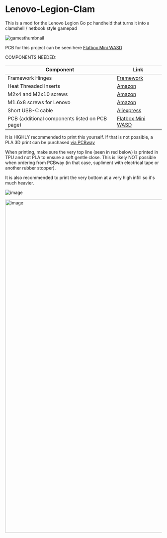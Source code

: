 # Lenovo-Legion-Clam
This is a mod for the Lenovo Legion Go pc handheld that turns it into a clamshell / netbook style gamepad

![gamesthumbnail](https://github.com/user-attachments/assets/c1b53fa9-2d1d-4702-acc5-56d7b61552ff)

PCB for this project can be seen here [Flatbox Mini WASD](https://github.com/bobwulff/flatbox_mini_WASD/)

COMPONENTS NEEDED:

| Component | Link |
| ------------- | -------------
| Framework Hinges | [Framework](https://frame.work/products/display-hinge-kit?v=FRANFB0001&srsltid=AfmBOopJ9EJw6HXKC0FaSyZRhZyf8clR3HFSNuRGM48nQlWKyBm1zskz) |
| Heat Threaded Inserts | [Amazon](https://amzn.to/3Rn92r1) |
| M2x4 and M2x10 screws | [Amazon](https://amzn.to/3GeJXMA) |
| M1.6x8 screws for Lenovo | [Amazon](https://amzn.to/3RnncbG) |
| Short USB-C cable | [Aliexpress]([https://amzn.to/3Y2GmY5](https://s.click.aliexpress.com/e/_opmJpjD)) |
| PCB (additional components listed on PCB page) | [Flatbox Mini WASD](https://github.com/bobwulff/flatbox_mini_WASD/) |

It is HIGHLY recommended to print this yourself. If that is not possible, a PLA 3D print can be purchased [via PCBway ](https://www.pcbway.com/project/shareproject/Lenovo_Legion_Clam_b2800a93.html)

When printing, make sure the very top line (seen in red below) is printed in TPU and not PLA to ensure a soft gentle close. This is likely NOT possible when ordering from PCBway (in that case, supliment with electrical tape or another rubber stopper).

It is also recommended to print the very bottom at a very high infill so it's much heavier.

![image](https://github.com/user-attachments/assets/6e447df1-4e53-4af0-9230-2ffd0be31894)


<img width="1069" alt="image" src="https://github.com/user-attachments/assets/bc295c25-824f-4410-b29e-e3cb09171ac2" />
